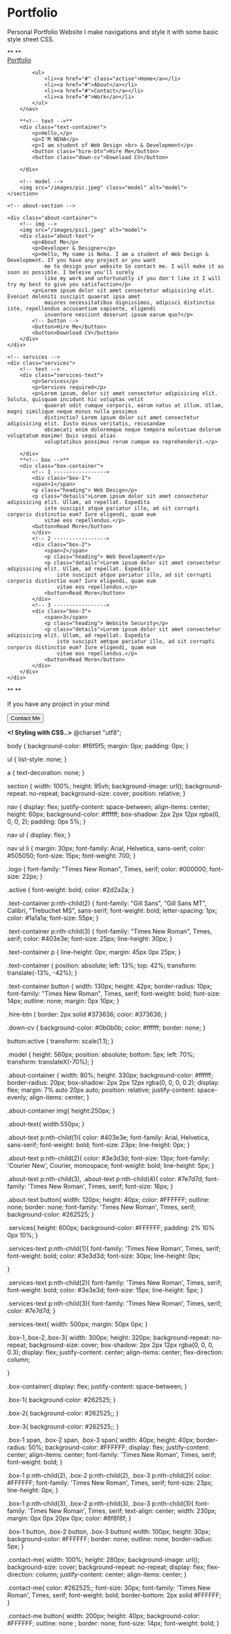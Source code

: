 # Portfolio
Personal Portfolio Website
I make navigations and style it with some basic style sheet CSS.

<!DOCTYPE html>
<html lang="en">

<head>
    <meta charset="UTF-8">
    <meta http-equiv="X-UA-Compatible" content="IE=edge">
    <meta name="viewport" content="width=device-width, initial-scale=1.0">
    <title>Document</title>
    <link rel="stylesheet" href="style.css">
</head>

<body>
    <section>
       ** <!-- navigation  ------------->**
        <nav>
            <!-- logo -->
            <a href="#" class="logo"> Portfolio</a>
            <!-- menu -->

            <ul>
                <li><a href="#" class="active">Home</a></li>
                <li><a href="#">About</a></li>
                <li><a href="#">Contact</a></li>
                <li><a href="#">Work</a></li>
            </ul>
        </nav>

        **<!-- text -->**
        <div class="text-container">
            <p>Hello,</p>
            <p>I'M NEHA</p>
            <p>I am student of Web Design <br> & Development</p>
            <button class="hire-btn">Hire Me</button>
            <button class="down-cv">Download CV</button>

        </div>

        <!-- model -->
        <img src="/images/pic.jpeg" class="model" alt="model">
    </section>

    <!-- about-section -->

    <div class="about-container">
        <!-- img -->
        <img src="/images/pic1.jpeg" alt="model">
        <div class="about-text">
            <p>About Me</p>
            <p>Developer & Designer</p>
            <p>Hello, My name is Neha. I am a student of Web Design & Development. If you have any project or you want
                me to design your website So contact me. I will make it as soon as possible. I beleive you'll surely
                like my work and unfortunatly if you don't like it I will try my best to give you satisfaction</p>
            <p>Lorem ipsum dolor sit amet consectetur adipisicing elit. Eveniet deleniti suscipit quaerat ipsa amet
                maiores necessitatibus dignissimos, adipisci distinctio iste, repellendus accusantium sapiente, eligendi
                inventore nesciunt deserunt ipsum earum quo?</p>
            <!-- button -->
            <button>Hire Me</button>
            <button>Download CV</button>
        </div>
    </div>

    <!-- services -->
    <div class="services">
        <!-- text -->
        <div class="services-text">
            <p>Services</p>
            <p>Services required</p>
            <p>Lorem ipsum, dolor sit amet consectetur adipisicing elit. Soluta, quisquam incidunt hic voluptas velit
                quaerat odit cumque corporis, earum natus at illum. Ullam, magni similique neque minus nulla possimus
                distinctio? Lorem ipsum dolor sit amet consectetur adipisicing elit. Iusto minus veritatis, recusandae
                obcaecati enim doloremque neque tempora molestiae dolorum voluptatum maxime! Quis sequi alias
                voluptatibus possimus rerum cumque ea reprehenderit.</p>

        </div>
        **<!-- box -->**
        <div class="box-container">
            <!-- 1 ----------------->
            <div class="box-1">
            <span>1</span>
            <p class="heading"> Web Design</p>
            <p class="details">Lorem ipsum dolor sit amet consectetur adipisicing elit. Ullam, ad repellat. Expedita
                iste suscipit atque pariatur illo, ad sit corrupti corporis distinctio eum? Iure eligendi, quam eum
                vitae eos repellendus.</p>
            <button>Read More</button>  
            </div>  
            <!-- 2 ----------------->
            <div class="box-2">
                <span>2</span>
                <p class="heading"> Web Development</p>
                <p class="details">Lorem ipsum dolor sit amet consectetur adipisicing elit. Ullam, ad repellat. Expedita
                    iste suscipit atque pariatur illo, ad sit corrupti corporis distinctio eum? Iure eligendi, quam eum
                    vitae eos repellendus.</p>
                <button>Read More</button> 
            </div>
            <!-- 3 ----------------->
            <div class="box-3">
                <span>3</span>
                <p class="heading"> Website Security</p>
                <p class="details">Lorem ipsum dolor sit amet consectetur adipisicing elit. Ullam, ad repellat. Expedita
                    iste suscipit amtque pariatur illo, ad sit corrupti corporis distinctio eum? Iure eligendi, quam eum
                    vitae eos repellendus.</p>
                <button>Read More</button> 
            </div>
        </div>
    </div>

   ** <!-- contact me -->**
    <div class="contact-me">
        <p>If you have any project in your mind</p>
        <button>Contact Me</button>
    </div>
</body>

</html>

**<! Styling with CSS..>**
@charset "utf8";

body {
  background-color: #f6f5f5;
  margin: 0px;
  padding: 0px;
}

ul {
  list-style: none;
}

a {
  text-decoration: none;
}

section {
  width: 100%;
  height: 95vh;
  background-image: url();
  background-repeat: no-repeat;
  background-size: cover;
  position: relative;
}

nav {
  display: flex;
  justify-content: space-between;
  align-items: center;
  height: 60px;
  background-color: #ffffff;
  box-shadow: 2px 2px 12px rgba(0, 0, 0, 2);
  padding: 0px 5%;
}

nav ul {
  display: flex;
}

nav ul li {
  margin: 30px;
  font-family: Arial, Helvetica, sans-serif;
  color: #505050;
  font-size: 15px;
  font-weight: 700;
}

.logo {
  font-family: "Times New Roman", Times, serif;
  color: #000000;
  font-size: 22px;
}

.active {
  font-weight: bold;
  color: #2d2a2a;
}

.text-container p:nth-child(2) {
  font-family: "Gill Sans", "Gill Sans MT", Calibri, "Trebuchet MS", sans-serif;
  font-weight: bold;
  letter-spacing: 1px;
  color: #1a1a1a;
  font-size: 55px;
}

.text-container p:nth-child(3) {
  font-family: "Times New Roman", Times, serif;
  color: #403e3e;
  font-size: 25px;
  line-height: 30px;
}

.text-container p {
  line-height: 0px;
  margin: 45px 0px 25px;
}

.text-container {
  position: absolute;
  left: 13%;
  top: 42%;
  transform: translate(-13%, -42%);
}

.text-container button {
  width: 130px;
  height: 42px;
  border-radius: 10px;
  font-family: "Times New Roman", Times, serif;
  font-weight: bold;
  font-size: 14px;
  outline: none;
  margin: 0px 10px;
}

.hire-btn {
  border: 2px solid #373636;
  color: #373636;
}

.down-cv {
  background-color: #0b0b0b;
  color: #ffffff;
  border: none;
}

button:active {
  transform: scale(1.1);
}

.model {
  height: 560px;
  position: absolute;
  bottom: 5px;
  left: 70%;
  transform: translateX(-70%);
}

.about-container {
  width: 80%;
  height: 330px;
  background-color: #ffffff;
  border-radius: 20px;
  box-shadow: 2px 2px 12px rgba(0, 0, 0, 0.2);
  display: flex;
  margin: 7% auto 20px auto;
  position: relative;
  justify-content: space-evenly;
  align-items: center;
}

.about-container img{
    height:250px;
}

.about-text{
    width:550px;
}

.about-text p:nth-child(1){
    color: #403e3e;
    font-family: Arial, Helvetica, sans-serif;
    font-weight: bold;
    font-size: 23px;
    line-height: 0px;
}

.about-text p:nth-child(2){
    color: #3e3d3d;
    font-size: 13px;
    font-family: 'Courier New', Courier, monospace;
    font-weight: bold;
    line-height: 5px;
}

.about-text p:nth-child(3),
.about-text p:nth-child(4){
    color: #7e7d7d;
    font-family: 'Times New Roman', Times, serif;
    font-size: 16px;
}

.about-text button{
    width: 120px;
    height: 40px;
    color: #FFFFFF;
    outline: none;
    border: none;
    font-family: 'Times New Roman', Times, serif;
    background-color: #262525;
}

.services{
    height: 600px;
    background-color: #FFFFFF;
    padding: 2% 10% 0px 10%;
}

.services-text p:nth-child(1){
    font-family: 'Times New Roman', Times, serif;
    font-weight: bold;
    color: #3e3d3d;
    font-size: 30px;
    line-height: 0px;

}

.services-text p:nth-child(2){
    font-family: 'Times New Roman', Times, serif;
    font-weight: bold;
    color: #3e3e3d;
    font-size: 15px;
    line-height: 5px;
}

.services-text p:nth-child(3){
    font-family: 'Times New Roman', Times, serif;
    color: #7e7d7d;
}

.services-text{
    width: 500px;
    margin: 50px 0px;
}

.box-1,.box-2,.box-3{
    width: 300px;
    height: 320px;
    background-repeat: no-repeat;
    background-size: cover;
    box-shadow: 2px 2px 12px rgba(0, 0, 0, 0.3);
    display: flex;
    justify-content: center;
    align-items: center;
    flex-direction: column;

}

.box-container{
    display: flex;
    justify-content: space-between;
}

.box-1{
  background-color: #262525;
}

.box-2{
  background-color: #262525;;
}

.box-3{
  background-color: #262525;;
}

.box-1 span,
.box-2 span,
.box-3 span{
    width: 40px;
    height: 40px;
    border-radius: 50%;
    background-color: #FFFFFF;
    display: flex;
    justify-content: center;
    align-items: center;
    font-family: 'Times New Roman', Times, serif;
    font-weight: bold;
}

.box-1 p:nth-child(2),
.box-2 p:nth-child(2),
.box-3 p:nth-child(2){
    color: #FFFFFF;
    font-family: 'Times New Roman', Times, serif;
    font-size: 23px;
    line-height: 0px;
}

.box-1 p:nth-child(3),
.box-2 p:nth-child(3),
.box-3 p:nth-child(3){
    font-family: 'Times New Roman', Times, serif;
    text-align: center;
    width: 230px;
    margin: 0px 0px 20px 0px;
    color: #8f8f8f;
}

.box-1 button,
.box-2 button,
.box-3 button{
    width: 100px;
    height: 30px;
    background-color: #FFFFFF;
    border: none;
    outline: none;
    border-radius: 5px;
}

.contact-me{
  width: 100%;
  height: 280px;
  background-image: url();
  background-size: cover;
  background-repeat: no-repeat;
  display: flex;
  flex-direction: column;
  justify-content: center;
  align-items: center;
}

.contact-me{
  color: #262525;;
  font-size: 30px;
  font-family: 'Times New Roman', Times, serif;
  font-weight: bold;
  border-bottom: 2px solid #FFFFFF;
}

.contact-me button{
  width: 200px;
  height: 40px;
  background-color: #FFFFFF;
  outline: none ;
  border: none;
  font-size: 14px;
  font-weight: bold;
}
